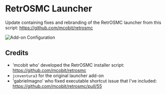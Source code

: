 # RetrOSMC Launcher
Update containing fixes and rebranding of the RetrOSMC launcher from this script: https://github.com/mcobit/retrosmc

![Add-on Configuration](https://i.imgur.com/WCtrJwq.jpg)

## Credits
* 'mcobit who' developed the RetrOSMC installer script: https://github.com/mcobit/retrosmc
* `jcnventura3` for the original launcher add-on
* 'gabrielmagno' who fixed executable shortcut issue that I've included: https://github.com/mcobit/retrosmc/pull/55
